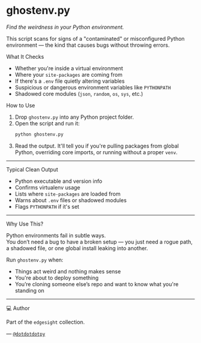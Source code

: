 # ghostenv.py  

*Find the weirdness in your Python environment.*

This script scans for signs of a "contaminated" or misconfigured Python environment — the kind that causes bugs without throwing errors.

 What It Checks

- Whether you're inside a virtual environment
- Where your `site-packages` are coming from
- If there's a `.env` file quietly altering variables
- Suspicious or dangerous environment variables like `PYTHONPATH`
- Shadowed core modules (`json`, `random`, `os`, `sys`, etc.)

 How to Use

1. Drop `ghostenv.py` into any Python project folder.
2. Open the script and run it:
   ```bash
   python ghostenv.py
   ```
3. Read the output. It'll tell you if you're pulling packages from global Python, overriding core imports, or running without a proper `venv`.

---

Typical Clean Output

- Python executable and version info
- Confirms virtualenv usage
- Lists where `site-packages` are loaded from
- Warns about `.env` files or shadowed modules
- Flags `PYTHONPATH` if it's set

---

 Why Use This?

Python environments fail in subtle ways.  
You don’t need a bug to have a broken setup — you just need a rogue path, a shadowed file, or one global install leaking into another.

Run `ghostenv.py` when:
- Things act weird and nothing makes sense
- You're about to deploy something
- You’re cloning someone else’s repo and want to know what you're standing on

---

💻 Author

Part of the `edgesight` collection.  


— [`@dotdotdotpy`](https://github.com/dotdotdotpy)
